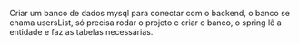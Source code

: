 Criar um banco de dados mysql para conectar com o backend, o banco se chama usersList, só precisa rodar o projeto e criar o banco, o spring lê a entidade e faz as tabelas necessárias.
